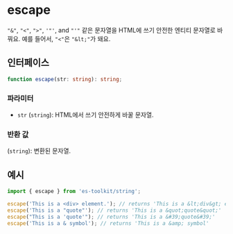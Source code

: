 # escape

`"&"`, `"<"`, `">"`, `'"'`, and `"'"` 같은 문자열을 HTML에 쓰기 안전한 엔티티 문자열로 바꿔요. 예를 들어서, `"<"`은 `"&lt;"`가 돼요.

## 인터페이스

```typescript
function escape(str: string): string;
```

### 파라미터

- `str` (`string`): HTML에서 쓰기 안전하게 바꿀 문자열.

### 반환 값

(`string`): 변환된 문자열.

## 예시

```typescript
import { escape } from 'es-toolkit/string';

escape('This is a <div> element.'); // returns 'This is a &lt;div&gt; element.'
escape('This is a "quote"'); // returns 'This is a &quot;quote&quot;'
escape("This is a 'quote'"); // returns 'This is a &#39;quote&#39;'
escape('This is a & symbol'); // returns 'This is a &amp; symbol'
```
